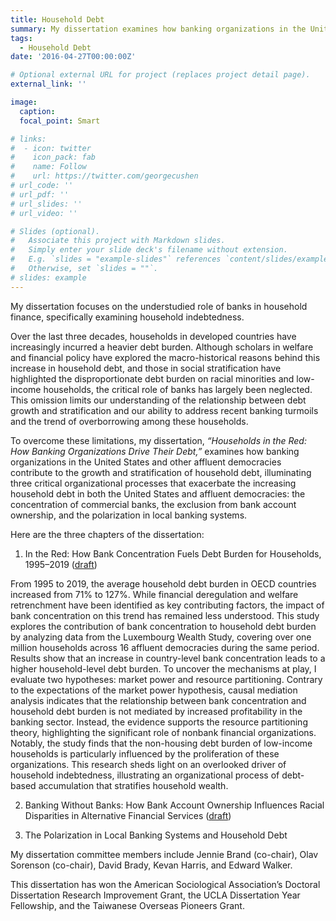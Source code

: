 ```yaml
---
title: Household Debt
summary: My dissertation examines how banking organizations in the United States and other affluent democracies contribute to the growth and stratification of household debt.  
tags:
  - Household Debt
date: '2016-04-27T00:00:00Z'

# Optional external URL for project (replaces project detail page).
external_link: ''

image:
  caption:
  focal_point: Smart

# links:
#  - icon: twitter
#    icon_pack: fab
#    name: Follow
#    url: https://twitter.com/georgecushen
# url_code: ''
# url_pdf: ''
# url_slides: ''
# url_video: ''

# Slides (optional).
#   Associate this project with Markdown slides.
#   Simply enter your slide deck's filename without extension.
#   E.g. `slides = "example-slides"` references `content/slides/example-slides.md`.
#   Otherwise, set `slides = ""`.
# slides: example
---
```

My dissertation focuses on the understudied role of banks in household finance, specifically examining household indebtedness. 

Over the last three decades, households in developed countries have increasingly incurred a heavier debt burden. Although scholars in welfare and financial policy have explored the macro-historical reasons behind this increase in household debt, and those in social stratification have highlighted the disproportionate debt burden on racial minorities and low-income households, the critical role of banks has largely been neglected. This omission limits our understanding of the relationship between debt growth and stratification and our ability to address recent banking turmoils and the trend of overborrowing among these households. 

To overcome these limitations, my dissertation, *“Households in the Red: How Banking Organizations Drive Their Debt,”* examines how banking organizations in the United States and other affluent democracies contribute to the growth and stratification of household debt, illuminating three critical organizational processes that exacerbate the increasing household debt in both the United States and affluent democracies: the concentration of commercial banks, the exclusion from bank account ownership, and the polarization in local banking systems. 

Here are the three chapters of the dissertation:

1. In the Red: How Bank Concentration Fuels Debt Burden for Households, 1995–2019 ([draft](https://doi.org/10.31235/osf.io/fx2tu))

From 1995 to 2019, the average household debt burden in OECD countries increased from 71% to 127%. While financial deregulation and welfare retrenchment have been identified as key contributing factors, the impact of bank concentration on this trend has remained less understood. This study explores the contribution of bank concentration to household debt burden by analyzing data from the Luxembourg Wealth Study, covering over one million households across 16 affluent democracies during the same period. Results show that an increase in country-level bank concentration leads to a higher household-level debt burden. To uncover the mechanisms at play, I evaluate two hypotheses: market power and resource partitioning. Contrary to the expectations of the market power hypothesis, causal mediation analysis indicates that the relationship between bank concentration and household debt burden is not mediated by increased profitability in the banking sector. Instead, the evidence supports the resource partitioning theory, highlighting the significant role of nonbank financial organizations. Notably, the study finds that the non-housing debt burden of low-income households is particularly influenced by the proliferation of these organizations. This research sheds light on an overlooked driver of household indebtedness, illustrating an organizational process of debt-based accumulation that stratifies household wealth.

2. Banking Without Banks: How Bank Account Ownership Influences Racial Disparities in Alternative Financial Services ([draft](https://osf.io/preprints/socarxiv/mbx7f))

3. The Polarization in Local Banking Systems and Household Debt

My dissertation committee members include Jennie Brand (co-chair), Olav Sorenson (co-chair), David Brady, Kevan Harris, and Edward Walker.

This dissertation has won the American Sociological Association’s Doctoral Dissertation Research Improvement Grant, the UCLA Dissertation Year Fellowship, and the Taiwanese Overseas Pioneers Grant.



